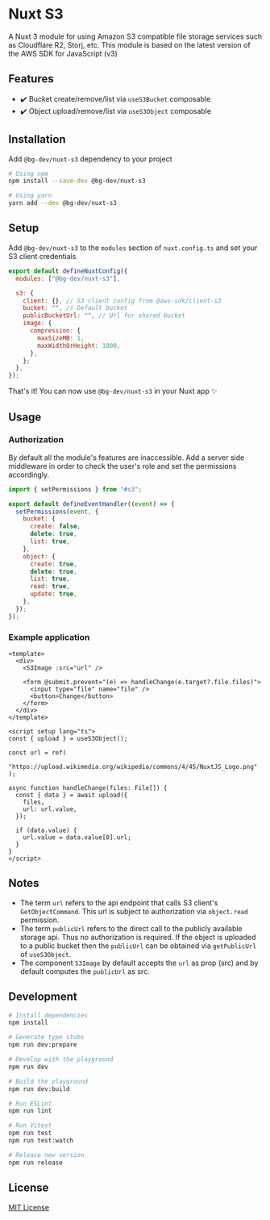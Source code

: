 # Nuxt S3

A Nuxt 3 module for using Amazon S3 compatible file storage services such as Cloudflare R2, Storj, etc. This module is based on the latest version of the AWS SDK for JavaScript (v3)

## Features

- ✔️ Bucket create/remove/list via `useS3Bucket` composable
- ✔️ Object upload/remove/list via `useS3Object` composable

## Installation

Add `@bg-dev/nuxt-s3` dependency to your project

```bash
# Using npm
npm install --save-dev @bg-dev/nuxt-s3

# Using yarn
yarn add --dev @bg-dev/nuxt-s3
```

## Setup

Add `@bg-dev/nuxt-s3` to the `modules` section of `nuxt.config.ts` and set your S3 client credentials

```js
export default defineNuxtConfig({
  modules: ["@bg-dev/nuxt-s3"],

  s3: {
    client: {}, // S3 client config from @aws-sdk/client-s3
    bucket: "", // Default bucket
    publicBucketUrl: "", // Url for shared bucket
    image: {
      compression: {
        maxSizeMB: 1,
        maxWidthOrHeight: 1000,
      },
    };
  },
});
```

That's it! You can now use `@bg-dev/nuxt-s3` in your Nuxt app ✨

## Usage

### Authorization

By default all the module's features are inaccessible. Add a server side middleware in order to check the user's role and set the permissions accordingly.

```javascript
import { setPermissions } from "#s3";

export default defineEventHandler((event) => {
  setPermissions(event, {
    bucket: {
      create: false,
      delete: true,
      list: true,
    },
    object: {
      create: true,
      delete: true,
      list: true,
      read: true,
      update: true,
    },
  });
});
```

### Example application

```vue
<template>
  <div>
    <S3Image :src="url" />

    <form @submit.prevent="(e) => handleChange(e.target?.file.files)">
      <input type="file" name="file" />
      <button>Change</button>
    </form>
  </div>
</template>

<script setup lang="ts">
const { upload } = useS3Object();

const url = ref(
  "https://upload.wikimedia.org/wikipedia/commons/4/45/NuxtJS_Logo.png"
);

async function handleChange(files: File[]) {
  const { data } = await upload({
    files,
    url: url.value,
  });

  if (data.value) {
    url.value = data.value[0].url;
  }
}
</script>
```

## Notes

- The term `url` refers to the api endpoint that calls S3 client's `GetObjectCommand`. This url is subject to authorization via `object.read` permission.
- The term `publicUrl` refers to the direct call to the publicly available storage api. Thus no authorization is required. If the object is uploaded to a public bucket then the `publicUrl` can be obtained via `getPublicUrl` of `useS3Object`.
- The component `S3Image` by default accepts the `url` as prop (src) and by default computes the `publicUrl` as src.

## Development

```bash
# Install dependencies
npm install

# Generate type stubs
npm run dev:prepare

# Develop with the playground
npm run dev

# Build the playground
npm run dev:build

# Run ESLint
npm run lint

# Run Vitest
npm run test
npm run test:watch

# Release new version
npm run release
```

## License

[MIT License](./LICENSE)

